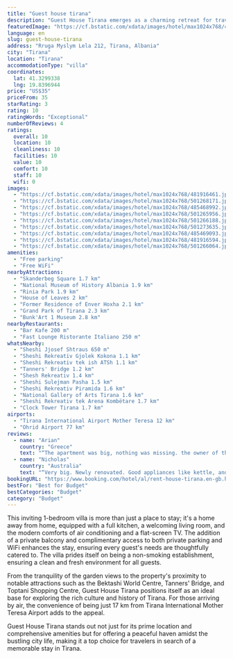 ```yaml
---
title: "Guest house tirana"
description: "Guest House Tirana emerges as a charming retreat for travelers seeking the perfect blend of comfort and convenience in Albania's vibrant capital."
featuredImage: "https://cf.bstatic.com/xdata/images/hotel/max1024x768/481916461.jpg?k=ec77d24fc4de5a943cd0d2a6ad998294c657f962c3543248467407ce14dbf3b2&o=&hp=1"
language: en
slug: guest-house-tirana
address: "Rruga Myslym Lela 212, Tirana, Albania"
city: "Tirana"
location: "Tirana"
accommodationType: "villa"
coordinates:
  lat: 41.3299338
  lng: 19.8396944
price: "US$35"
priceFrom: 35
starRating: 3
rating: 10
ratingWords: "Exceptional"
numberOfReviews: 4
ratings:
  overall: 10
  location: 10
  cleanliness: 10
  facilities: 10
  value: 10
  comfort: 10
  staff: 10
  wifi: 0
images:
  - "https://cf.bstatic.com/xdata/images/hotel/max1024x768/481916461.jpg?k=ec77d24fc4de5a943cd0d2a6ad998294c657f962c3543248467407ce14dbf3b2&o=&hp=1"
  - "https://cf.bstatic.com/xdata/images/hotel/max1024x768/501268171.jpg?k=bf01607a657c4e58e4052d54319a1cc46a53b292f8def85ac5021ee148b1cb19&o=&hp=1"
  - "https://cf.bstatic.com/xdata/images/hotel/max1024x768/485468992.jpg?k=a7a0fda7236bca61f58660cccc148ef97ead4678ca49e377e50fe782963c0e28&o=&hp=1"
  - "https://cf.bstatic.com/xdata/images/hotel/max1024x768/501265956.jpg?k=03e4cea32ca6cc619f7831012b96feb71fb3baec24db383bfad0b73e2711632f&o=&hp=1"
  - "https://cf.bstatic.com/xdata/images/hotel/max1024x768/501266188.jpg?k=a39a812531fc5494676242fabc5e91b0a812345f7ca5ea014f582b2cf6a847db&o=&hp=1"
  - "https://cf.bstatic.com/xdata/images/hotel/max1024x768/501273635.jpg?k=ed81baced1ce2c7a943450b7f432bb6227139a107a438a382049c6ade92d0321&o=&hp=1"
  - "https://cf.bstatic.com/xdata/images/hotel/max1024x768/485469093.jpg?k=902e28613646b0f349ec50be1d0e4c494d415a7a3fc9dbe75c0987365376cfb3&o=&hp=1"
  - "https://cf.bstatic.com/xdata/images/hotel/max1024x768/481916594.jpg?k=d710a7092b8dd68f83acc528161c647dd34695aeb7774e5eaae4079062607be6&o=&hp=1"
  - "https://cf.bstatic.com/xdata/images/hotel/max1024x768/501266064.jpg?k=7a229893e43fdce2432ff409bda1e3574c64c9bb2a3e48da819020991d700c59&o=&hp=1"
amenities:
  - "Free parking"
  - "Free WiFi"
nearbyAttractions:
  - "Skanderbeg Square 1.7 km"
  - "National Museum of History Albania 1.9 km"
  - "Rinia Park 1.9 km"
  - "House of Leaves 2 km"
  - "Former Residence of Enver Hoxha 2.1 km"
  - "Grand Park of Tirana 2.3 km"
  - "Bunk'Art 1 Museum 2.8 km"
nearbyRestaurants:
  - "Bar Kafe 200 m"
  - "Fast Lounge Ristorante Italiano 250 m"
whatsNearby:
  - "Sheshi Jjosef Shtraus 650 m"
  - "Sheshi Rekreativ Gjolek Kokona 1.1 km"
  - "Sheshi Rekreativ tek ish ATSh 1.1 km"
  - "Tanners' Bridge 1.2 km"
  - "Shesh Rekreativ 1.4 km"
  - "Sheshi Sulejman Pasha 1.5 km"
  - "Sheshi Rekreativ Piramida 1.6 km"
  - "National Gallery of Arts Tirana 1.6 km"
  - "Sheshi Rekreativ tek Arena Kombëtare 1.7 km"
  - "Clock Tower Tirana 1.7 km"
airports:
  - "Tirana International Airport Mother Teresa 12 km"
  - "Ohrid Airport 77 km"
reviews:
  - name: "Arian"
    country: "Greece"
    text: "“The apartment was big, nothing was missing. the owner of the house is very hospitable, ready to help with anything. everything that was needed, this apartment has everything. everything was new. From the closets, TV, living room, bedroom....”"
  - name: "Nicholas"
    country: "Australia"
    text: "“Very big. Newly renovated. Good appliances like kettle, and oven. Kitchen is very new and high quality. Very nice couches. It is a very peaceful area. The house has a nice garden area. Highly recommended.”"
bookingURL: "https://www.booking.com/hotel/al/rent-house-tirana.en-gb.html?aid=8035640"
bestFor: "Best for Budget"
bestCategories: "Budget"
category: "Budget"
---
```


This inviting 1-bedroom villa is more than just a place to stay; it's a home away from home, equipped with a full kitchen, a welcoming living room, and the modern comforts of air conditioning and a flat-screen TV. The addition of a private balcony and complimentary access to both private parking and WiFi enhances the stay, ensuring every guest's needs are thoughtfully catered to. The villa prides itself on being a non-smoking establishment, ensuring a clean and fresh environment for all guests.

From the tranquility of the garden views to the property's proximity to notable attractions such as the Bektashi World Centre, Tanners' Bridge, and Toptani Shopping Centre, Guest House Tirana positions itself as an ideal base for exploring the rich culture and history of Tirana. For those arriving by air, the convenience of being just 17 km from Tirana International Mother Teresa Airport adds to the appeal.

Guest House Tirana stands out not just for its prime location and comprehensive amenities but for offering a peaceful haven amidst the bustling city life, making it a top choice for travelers in search of a memorable stay in Tirana.